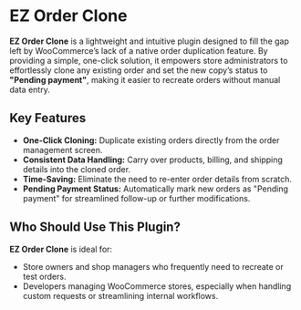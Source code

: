# EZ Order Clone

**EZ Order Clone** is a lightweight and intuitive plugin designed to fill the gap left by WooCommerce’s lack of a native order duplication feature. By providing a simple, one-click solution, it empowers store administrators to effortlessly clone any existing order and set the new copy’s status to **"Pending payment"**, making it easier to recreate orders without manual data entry.

## Key Features

- **One-Click Cloning:** Duplicate existing orders directly from the order management screen.
- **Consistent Data Handling:** Carry over products, billing, and shipping details into the cloned order.
- **Time-Saving:** Eliminate the need to re-enter order details from scratch.
- **Pending Payment Status:** Automatically mark new orders as "Pending payment" for streamlined follow-up or further modifications.

## Who Should Use This Plugin?

**EZ Order Clone** is ideal for:
- Store owners and shop managers who frequently need to recreate or test orders.
- Developers managing WooCommerce stores, especially when handling custom requests or streamlining internal workflows.
